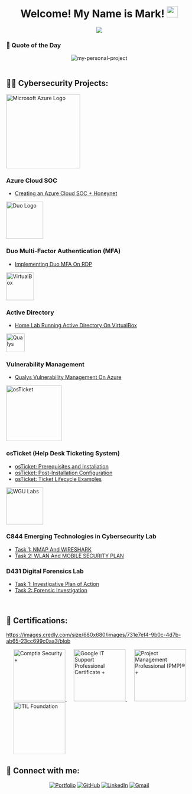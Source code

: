 <h1 align="center">
Welcome! My Name is Mark!
  <img src="https://media.giphy.com/media/hvRJCLFzcasrR4ia7z/giphy.gif" width="30"></h1>

<!-- Typing SVG by DenverCoder1 - https://github.com/DenverCoder1/readme-typing-svg -->
<p align="center">
  <a href="https://github.com/DenverCoder1/readme-typing-svg"><img src="https://readme-typing-svg.herokuapp.com?lines=IT+and+Cybersecurity+Professional;Eager%20to%20expand%20my%20knowledge&center=true&width=380&height=45"></a>

###
<!-- Quote of the Day -->
 
<h3 align="left">💭 Quote of the Day</h3>

<div align="center">
  <img src="https://quotes-github-readme.vercel.app/api?type=horizontal&theme=monokai&quote=If%20you%20want%20something%20but%20aren't%20doing%20what%20you%20know%20is%20required%20to%20achieve%20it%2C%20then%20you%20simply%20don't%20want%20it%20bad%20enough." alt="my-personal-project" />
</div>

</br>

<h2>👨‍💻 Cybersecurity Projects:</h2>

<img width="200" alt="Microsoft Azure Logo" src="https://github.com/0xbythesecond/0xbythesecond/assets/23303634/4efd69b2-7308-40cb-b48d-5e726610d472"/>

### <b>Azure Cloud SOC</b>
  - [Creating an Azure Cloud SOC + Honeynet](https://#github.com/JohnSomanza/Cloud-SOC-Honeynet)

<img width="100" alt="Duo Logo" src="https://github.com/user-attachments/assets/bcca3ad5-3bac-493d-bb73-00117e0de0c1"/>

### <b>Duo Multi-Factor Authentication (MFA)</b>
  - [Implementing Duo MFA On RDP](https://#github.com/JohnSomanza/Securing-RDP-With-MFA)

<img width="75" alt="VirtualBox" src="https://i.imgur.com/I0JMJZi.png"/>

### <b>Active Directory</b>
  - [Home Lab Running Active Directory On VirtualBox](https://#github.com/JohnSomanza/Active-Directory-On-VirtualBox)

<img width="50" alt="Qualys" src="https://i.imgur.com/xbCNhxJ.png"/>

### <b>Vulnerability Management</b>
  - [Qualys Vulnerability Management On Azure](https://#github.com/JohnSomanza/OpenVAS-Vulnerability-Management)

<img width="150" alt="osTicket" src="https://i.imgur.com/SR43djH.png"/>

### <b>osTicket (Help Desk Ticketing System)</b>
  - [osTicket: Prerequisites and Installation](https://#github.com/JohnSomanza/osTicket-Prereqs.git)
  - [osTicket: Post-Installation Configuration](https://#github.com/JohnSomanza/Post-Install-Config.git)
  - [osTicket: Ticket Lifecycle Examples](https://#github.com/JohnSomanza/Ticket-Lifecycle.git)

<img width="100" alt="WGU Labs" src="https://cdn.cookielaw.org/logos/f6416a60-3927-4eb2-af84-637e45e52bfe/16f71b10-29aa-48ab-91b1-9d59aece5512/b425ec24-10d8-4aa7-9559-64734c41e640/WGU-MarketingLogo_NATL_RGB_Color_Owl_WGU_NoTag_Stacked_7-2021.png"/>

### <b>C844 Emerging Technologies in Cybersecurity Lab</b>
  - [Task 1: NMAP And WIRESHARK](https://#github.com/John-Somanza/C844-Emerging-Technologies-in-Cybersecurity-Lab.git)
  - [Task 2: WLAN And MOBILE SECURITY PLAN](https://#github.com/John-Somanza/C844-Emerging-Technologies-in-Cybersecurity-Lab-Pt.2.git)

### <b>D431 Digital Forensics Lab</b>
  - [Task 1: Investigative Plan of Action](https://#github.com/John-Somanza/D431-Digital-Forensics-Lab.git)
  - [Task 2: Forensic Investigation](https://#github.com/John-Somanza/D431-Digital-Forensics-Lab-Pt.2.git)

 </br>

<h2>📜 Certifications:</h2>

https://images.credly.com/size/680x680/images/731e7ef4-9b0c-4d7b-ab65-23cc699c0aa3/blob

</a>&nbsp;&nbsp;&nbsp;&nbsp;
<a href="https://www.credly.com/badges/37e741f1-110c-4f76-a92f-13b9c09f71e1/public_url">
    <img src="https://images.credly.com/size/680x680/images/74790a75-8451-400a-8536-92d792c5184a/CompTIA_Security_2Bce.png" alt="Comptia Security +" width="140" height="140"/>
</a>&nbsp;&nbsp;&nbsp;&nbsp;
<a href="https://www.credly.com/badges/9545e89e-b5d5-455a-baa6-8ea23b888749/public_url">
    <img src="https://images.credly.com/size/680x680/images/fb97a12f-c0f1-4f37-9b7d-4a830199fe84/GCC_badge_IT_Support_1000x1000.png" alt="Google IT Support Professional Certificate +" width="140" height="140"/>
</a>&nbsp;&nbsp;&nbsp;&nbsp;
<a href="https://www.credly.com/badges/0cf5f491-495f-496c-ba9c-8eab565977f5/public_url">
    <img src="https://images.credly.com/size/680x680/images/731e7ef4-9b0c-4d7b-ab65-23cc699c0aa3/blob" alt="Project Management Professional (PMP)® +" width="140" height="140"/>
</a>&nbsp;&nbsp;&nbsp;&nbsp;
<a href="https://drive.google.com/file/d/1txhMGkH4nAmrAulF2v_H26FVFHA6ITUM/view?usp=drive_link">
    <img src="https://images.credly.com/size/340x340/images/8b943c4b-c186-4e9f-84aa-004322b76eed/image.png" alt="ITIL Foundation" width="140" height="140"/>
</a>




<h2> 📲 Connect with me:</h2>

<p align="center">
	<a href="https://markacquaisie.com/" target="_blank"><img src="https://img.icons8.com/bubbles/50/000000/web.png" alt="Portfolio"/></a>
	<a href="https://github.com/macquaisie" target="_blank"><img src="https://img.icons8.com/bubbles/50/000000/github.png" alt="GitHub"/></a>
	<a href="https://www.linkedin.com/in/macquaisie-84b3072a6/" target="_blank"><img src="https://img.icons8.com/bubbles/50/000000/linkedin.png" alt="LinkedIn"/></a>
	<a href="mailto:acquaisie.mac@gmail.com" target="_blank"><img src="https://img.icons8.com/bubbles/50/000000/gmail.png" alt="Gmail"/></a>
